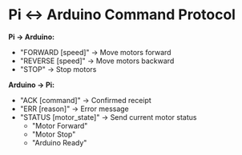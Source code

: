 # Pi ↔ Arduino Command Protocol

**Pi → Arduino:**
- "FORWARD [speed]" → Move motors forward
- "REVERSE [speed]" → Move motors backward
- "STOP" → Stop motors

**Arduino → Pi:**
- "ACK [command]" → Confirmed receipt
- "ERR [reason]" → Error message
- "STATUS [motor_state]" → Send current motor status
    - "Motor Forward"
    - "Motor Stop"
    - "Arduino Ready"